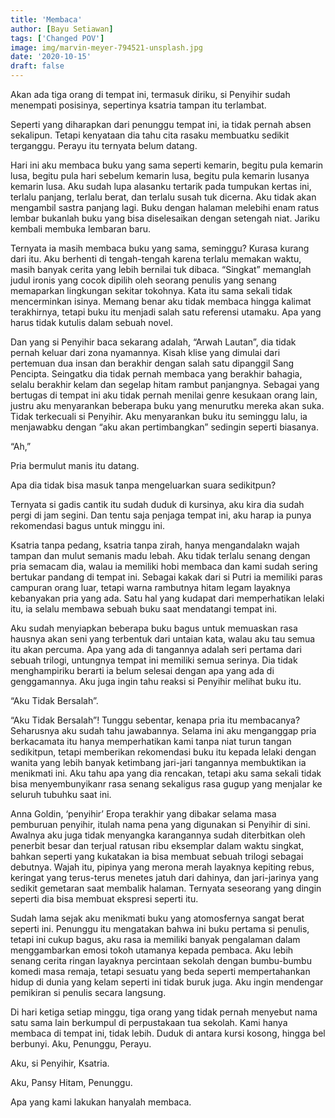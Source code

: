 ```yaml
---
title: 'Membaca'
author: [Bayu Setiawan]
tags: ['Changed POV']
image: img/marvin-meyer-794521-unsplash.jpg
date: '2020-10-15'
draft: false
---
```

Akan ada tiga orang di tempat ini, termasuk diriku, si Penyihir sudah menempati posisinya, sepertinya ksatria tampan itu terlambat.

Seperti yang diharapkan dari penunggu tempat ini, ia tidak pernah absen sekalipun. Tetapi kenyataan dia tahu cita rasaku membuatku sedikit terganggu. Perayu itu ternyata belum datang.

Hari ini aku membaca buku yang sama seperti kemarin, begitu pula kemarin lusa, begitu pula hari sebelum kemarin lusa, begitu pula kemarin lusanya kemarin lusa. Aku sudah lupa alasanku tertarik pada tumpukan kertas ini, terlalu panjang, terlalu berat, dan terlalu susah tuk dicerna. Aku tidak akan mengambil sastra panjang lagi. Buku dengan halaman melebihi enam ratus lembar bukanlah buku yang bisa diselesaikan dengan setengah niat. Jariku kembali membuka lembaran baru.

Ternyata ia masih membaca buku yang sama, seminggu? Kurasa kurang dari itu. Aku berhenti di tengah-tengah karena terlalu memakan waktu, masih banyak cerita yang lebih bernilai tuk dibaca. “Singkat” memanglah judul ironis yang cocok dipilih oleh seorang penulis yang senang memaparkan lingkungan sekitar tokohnya. Kata itu sama sekali tidak mencerminkan isinya. Memang benar aku tidak membaca hingga kalimat terakhirnya, tetapi buku itu menjadi salah satu referensi utamaku. Apa yang harus tidak kutulis dalam sebuah novel.

Dan yang si Penyihir baca sekarang adalah, “Arwah Lautan”, dia tidak pernah keluar dari zona nyamannya. Kisah klise yang dimulai dari pertemuan dua insan dan berakhir dengan salah satu dipanggil Sang Pencipta. Seingatku dia tidak pernah membaca yang berakhir bahagia, selalu berakhir kelam dan segelap hitam rambut panjangnya. Sebagai yang bertugas di tempat ini aku tidak pernah menilai genre kesukaan orang lain, justru aku menyarankan beberapa buku yang menurutku mereka akan suka. Tidak terkecuali si Penyihir. Aku menyarankan buku itu seminggu lalu, ia menjawabku dengan “aku akan pertimbangkan” sedingin seperti biasanya.

“Ah,”

Pria bermulut manis itu datang.

Apa dia tidak bisa masuk tanpa mengeluarkan suara sedikitpun?

Ternyata si gadis cantik itu sudah duduk di kursinya, aku kira dia sudah pergi di jam segini. Dan tentu saja penjaga tempat ini, aku harap ia punya rekomendasi bagus untuk minggu ini.

Ksatria tanpa pedang, ksatria tanpa zirah, hanya mengandalakn wajah tampan dan mulut semanis madu lebah. Aku tidak terlalu senang dengan pria semacam dia, walau ia memiliki hobi membaca dan kami sudah sering bertukar pandang di tempat ini. Sebagai kakak dari si Putri ia memiliki paras campuran orang luar, tetapi warna rambutnya hitam legam layaknya kebanyakan pria yang ada. Satu hal yang kudapat dari memperhatikan lelaki itu, ia selalu membawa sebuah buku saat mendatangi tempat ini.

Aku sudah menyiapkan beberapa buku bagus untuk memuaskan rasa hausnya akan seni yang terbentuk dari untaian kata, walau aku tau semua itu akan percuma. Apa yang ada di tangannya adalah seri pertama dari sebuah trilogi, untungnya tempat ini memiliki semua serinya. Dia tidak menghampiriku berarti ia belum selesai dengan apa yang ada di genggamannya. Aku juga ingin tahu reaksi si Penyihir melihat buku itu.

“Aku Tidak Bersalah”.

“Aku Tidak Bersalah”! Tunggu sebentar, kenapa pria itu membacanya? Seharusnya aku sudah tahu jawabannya. Selama ini aku menganggap pria berkacamata itu hanya memperhatikan kami tanpa niat turun tangan sedikitpun, tetapi memberikan rekomendasi buku itu kepada lelaki dengan wanita yang lebih banyak ketimbang jari-jari tangannya membuktikan ia menikmati ini. Aku tahu apa yang dia rencakan, tetapi aku sama sekali tidak bisa menyembunyikanr rasa senang sekaligus rasa gugup yang menjalar ke seluruh tubuhku saat ini.

Anna Goldin, ‘penyihir’ Eropa terakhir yang dibakar selama masa pemburuan penyihir, itulah nama pena yang digunakan si Penyihir di sini. Awalnya aku juga tidak menyangka karangannya sudah diterbitkan oleh penerbit besar dan terjual ratusan ribu eksemplar dalam waktu singkat, bahkan seperti yang kukatakan ia bisa membuat sebuah trilogi sebagai debutnya. Wajah itu, pipinya yang merona merah layaknya kepiting rebus, keringat yang terus-terus menetes jatuh dari dahinya, dan jari-jarinya yang sedikit gemetaran saat membalik halaman. Ternyata seseorang yang dingin seperti dia bisa membuat ekspresi seperti itu.

Sudah lama sejak aku menikmati buku yang atomosfernya sangat berat seperti ini. Penunggu itu mengatakan bahwa ini buku pertama si penulis, tetapi ini cukup bagus, aku rasa ia memiliki banyak pengalaman dalam menggambarkan emosi tokoh utamanya kepada pembaca. Aku lebih senang cerita ringan layaknya percintaan sekolah dengan bumbu-bumbu komedi masa remaja, tetapi sesuatu yang beda seperti mempertahankan hidup di dunia yang kelam seperti ini tidak buruk juga. Aku ingin mendengar pemikiran si penulis secara langsung.

Di hari ketiga setiap minggu, tiga orang yang tidak pernah menyebut nama satu sama lain berkumpul di perpustakaan tua sekolah. Kami hanya membaca di tempat ini, tidak lebih. Duduk di antara kursi kosong, hingga bel berbunyi.
Aku, Penunggu, Perayu.

Aku, si Penyihir, Ksatria.

Aku, Pansy Hitam, Penunggu.

Apa yang kami lakukan hanyalah membaca.
